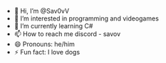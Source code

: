 - 👋 Hi, I’m @Sav0vV
- 👀 I’m interested in programming and videogames
- 🌱 I’m currently learning C#
- 📫 How to reach me discord - savov
- 😄 Pronouns: he/him
- ⚡ Fun fact: I love dogs
